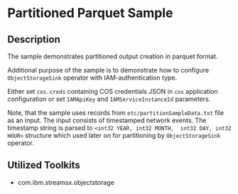 # Partitioned Parquet Sample

## Description
The sample demonstrates partitioned output creation
in parquet format. 

Additional purpose of the sample is 
to demonstrate how to configure `ObjectStorageSink` operator 
with IAM-authentication type.

Either set `cos.creds` containing COS credentials JSON in `cos` application configuration or set `IAMApiKey` and `IAMServiceInstanceId` parameters.


Note, that the sample uses records from `etc/partitionSampleData.txt` 
file as an input. The input consists of timestamped network events.
The timestamp string is parsed to `<int32 YEAR, int32 MONTH,  int32 DAY, int32 HOUR>`
structure which used later on for partitioning by `ObjectStorageSink` operator.

## Utilized Toolkits
 - com.ibm.streamsx.objectstorage
